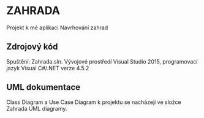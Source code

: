 # ZAHRADA
Projekt k mé aplikaci Navrhování zahrad

Zdrojový kód
--------------
Spuštění: Zahrada.sln. Vývojové prostředí Visual Studio 2015, programovací jazyk Visual C#/.NET verze 4.5.2

UML dokumentace
----------------
Class Diagram a Use Case Diagram k projektu se nacházejí ve složce Zahrada UML diagramy.



